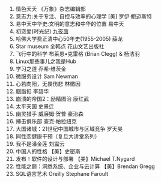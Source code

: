 1. 情色夭夭 《万象》杂志编辑部
2. 意志力:关于专注、自控与效率的心理学 [美] 罗伊·鲍迈斯特
3. 易中天中华史:文明的意志和中华的位置 易中天
4. 初恋爱(时光纪) [九夜茴](https://www.goodreads.com/book/author/%E4%B9%9D%E5%A4%9C%E8%8C%B4)
5. 哈佛大学费正清中心50年史(1955-2005) 薛龙
6. Star museum 全韩点 花山文艺出版社
7. 飞行中的科学 布莱恩•克雷格 (Brian Clegg) & 杨洁羽
8. Linux那些事儿之我是Hub
9. 学习之道	乔希·维茨金
10. 微服务设计  Sam Newman
11. 心若向阳，无畏伤悲 林徽因
12. 胭脂扣 李碧华
13. 崩溃的帝国2：励精图治 康红武
14. 太平天国 史景迁
15. 幽灵猎手 威廉姆·贺普·豪治森
16. 搏击俱乐部 查克·帕拉纽克
17. 大国诸城：21世纪中国城市与区域竞争 罗天昊
18. 同性恋健康干预（复旦大讲堂系列）
19. 我不是潘金莲 刘震云
20. 中国人的性格 【美】史密斯
21. 发布！软件的设计与部署 【美】Michael T.Nygard
22. 性能之巅：洞悉系统、企业与云计算 【美】Brendan Gregg
23. SQL语言艺术 Oreilly Stephane Faroult
